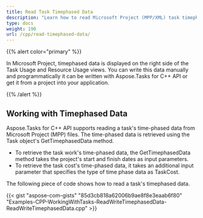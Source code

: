 ```yaml
---
title: Read Task Timephased Data
description: "Learn how to read Microsoft Project (MPP/XML) task timephased data using Aspose.Tasks for C++."
type: docs
weight: 190
url: /cpp/read-timephased-data/
---
```


{{% alert color="primary" %}}

In Microsoft Project, timephased data is displayed on the right side of the Task Usage and Resource Usage views. You can write this data manually and programmatically it can be written with Aspose.Tasks for C++ API or get it from a project into your application.

{{% /alert %}}

## **Working with Timephased Data**
Aspose.Tasks for C++ API supports reading a task's time-phased data from Microsoft Project (MPP) files. The time-phased data is retrieved using the Task object's GetTimephasedData method.

- To retrieve the task work's time-phased data, the GetTimephasedData method takes the project's start and finish dates as input parameters.
- To retrieve the task cost's time-phased data, it takes an additional input parameter that specifies the type of time phase data as TaskCost.

The following piece of code shows how to read a task's timephased data.

{{< gist "aspose-com-gists" "85d3cb818a62006b9ae8f8e3eaab6f80" "Examples-CPP-WorkingWithTasks-ReadWriteTimephasedData-ReadWriteTimephasedData.cpp" >}}
